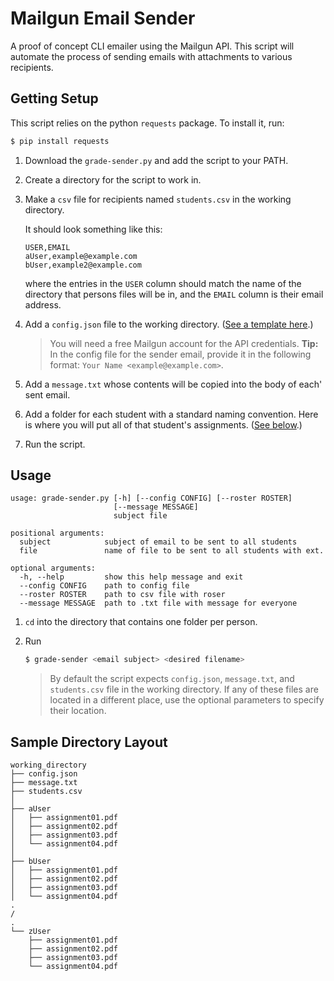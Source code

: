 Mailgun Email Sender
========

A proof of concept CLI emailer using the Mailgun API. This script will
automate the process of sending emails with attachments to various recipients.

## Getting Setup

This script relies on the python `requests` package. To install it, run:
```bash
$ pip install requests
```

1. Download the `grade-sender.py` and add the script to your PATH.
2. Create a directory for the script to work in.
  1. Make a `csv` file for recipients named `students.csv` in the
     working directory.  
    
     It should look something like this:
     ```csv
     USER,EMAIL
     aUser,example@example.com
     bUser,example2@example.com
     ```   
     where the entries in the `USER` column should match the name of the
     directory that persons files will be in, and the `EMAIL` column is
     their email address.
  2. Add a `config.json` file to the working directory. ([See a template here](/working_directory/config_template.json).)
     
     > You will need a free Mailgun account for the API credentials.
     > **Tip:** In the config file for the sender email, provide it in the
     > following format: `Your Name <example@example.com>`.
  3. Add a `message.txt` whose contents will be copied into the body of each'
     sent email.
  4. Add a folder for each student with a standard naming convention. Here is
     where you will put all of that student's assignments. ([See below](#sample-directory-layout).)
3. Run the script.

## Usage

```
usage: grade-sender.py [-h] [--config CONFIG] [--roster ROSTER]
                       [--message MESSAGE]
                       subject file

positional arguments:
  subject            subject of email to be sent to all students
  file               name of file to be sent to all students with ext.

optional arguments:
  -h, --help         show this help message and exit
  --config CONFIG    path to config file
  --roster ROSTER    path to csv file with roser
  --message MESSAGE  path to .txt file with message for everyone
```

1. `cd` into the directory that contains one folder per person.
2. Run
   ```bash
   $ grade-sender <email subject> <desired filename>
   ```

   > By default the script expects `config.json`, `message.txt`, and
   > `students.csv` file in the working directory. If any of these files are
   > located in a different place, use the optional parameters to specify their
   > location.

## Sample Directory Layout

```
working_directory
├── config.json
├── message.txt
├── students.csv
│
├── aUser
│   ├── assignment01.pdf
│   ├── assignment02.pdf
│   ├── assignment03.pdf
│   └── assignment04.pdf
│
├── bUser
│   ├── assignment01.pdf
│   ├── assignment02.pdf
│   ├── assignment03.pdf
│   └── assignment04.pdf
.
/
.
└── zUser
    ├── assignment01.pdf
    ├── assignment02.pdf
    ├── assignment03.pdf
    └── assignment04.pdf
```
